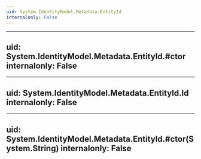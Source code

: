```yaml
---
uid: System.IdentityModel.Metadata.EntityId
internalonly: False
---
```


---
uid: System.IdentityModel.Metadata.EntityId.#ctor
internalonly: False
---

---
uid: System.IdentityModel.Metadata.EntityId.Id
internalonly: False
---

---
uid: System.IdentityModel.Metadata.EntityId.#ctor(System.String)
internalonly: False
---
